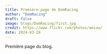 ```yaml
---
title: Première page de DomRacing
author: "DomRacing"
draft: false
image: blogs/DomRacing/first.jpg
credit: https://www.flickr.com/photos/amiau/
date: 2024-03-28
---
```


Première page du blog.
